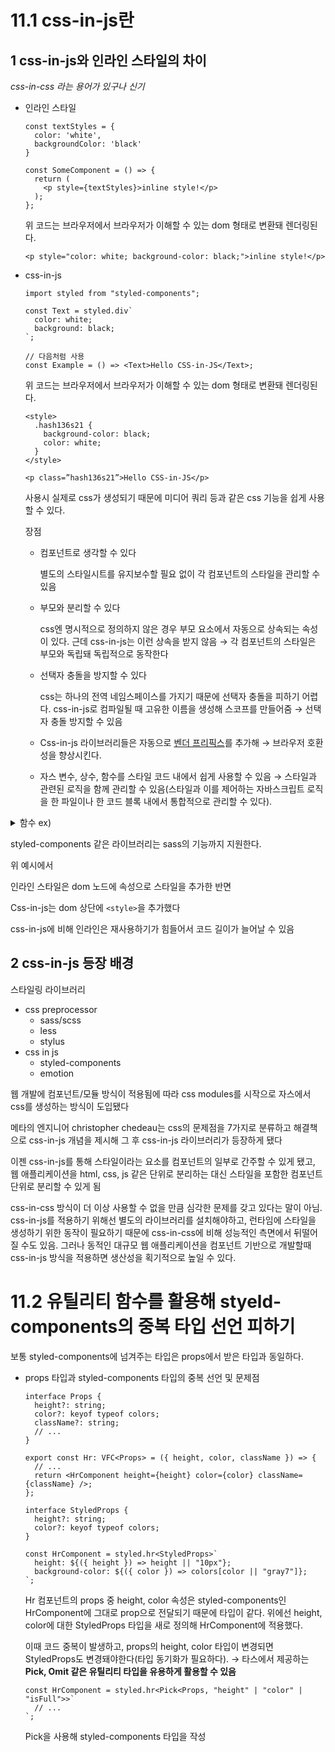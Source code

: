 
# 11.1 css-in-js란
    
## 1 css-in-js와 인라인 스타일의 차이
        
 *css-in-css 라는 용어가 있구나 신기*

  -   인라인 스타일
      
      ```tsx
      const textStyles = {
        color: 'white',
        backgroundColor: 'black'
      }
      
      const SomeComponent = () => {
        return (
          <p style={textStyles}>inline style!</p>
        );
      };
      ```
      
      위 코드는 브라우저에서 브라우저가 이해할 수 있는 dom 형태로 변환돼 렌더링된다.
      
      ```tsx
      <p style="color: white; background-color: black;">inline style!</p>
      ```
      
  -   css-in-js
      
      ```tsx
      import styled from "styled-components";
      
      const Text = styled.div`
        color: white;
        background: black;
      `;
      
      // 다음처럼 사용
      const Example = () => <Text>Hello CSS-in-JS</Text>;
      ```
      
      위 코드는 브라우저에서 브라우저가 이해할 수 있는 dom 형태로 변환돼 렌더링된다.
      
      ```tsx
      <style>
        .hash136s21 {
          background-color: black;
          color: white;
        }
      </style>
      
      <p class=”hash136s21”>Hello CSS-in-JS</p>
      ```
      
      사용시 실제로 css가 생성되기 때문에 미디어 쿼리 등과 같은 css 기능을 쉽게 사용할 수 있다.
      
      장점
      
      -   컴포넌트로 생각할 수 있다
          
          별도의 스타일시트를 유지보수할 필요 없이 각 컴포넌트의 스타일을 관리할 수 있음
          
      -   부모와 분리할 수 있다
          
          css엔 명시적으로 정의하지 않은 경우 부모 요소에서 자동으로 상속되는 속성이 있다. 근데 css-in-js는 이런 상속을 받지 않음 → 각 컴포넌트의 스타일은 부모와 독립돼 독립적으로 동작한다
          
      -   선택자 충돌을 방지할 수 있다
          
          css는 하나의 전역 네임스페이스를 가지기 때문에 선택자 충돌을 피하기 어렵다. css-in-js로 컴파일될 때 고유한 이름을 생성해 스코프를 만들어줌 → 선택자 충돌 방지할 수 있음
          
      -   Css-in-js 라이브러리들은 자동으로 [벤더 프리픽스](https://www.notion.so/vendor-prefix-15be31fc2566805d8d31fcbd714acf25?pvs=21)를 추가해 → 브라우저 호환성을 향상시킨다.
          
      -   자스 변수, 상수, 함수를 스타일 코드 내에서 쉽게 사용할 수 있음 → 스타일과 관련된 로직을 함께 관리할 수 있음(스타일과 이를 제어하는 자바스크립트 로직을 한 파일이나 한 코드 블록 내에서 통합적으로 관리할 수 있다).
              
<details>
 <summary>함수 ex)</summary>
 <div markdown="1">

    const getPadding = (size) => {
      if (size === "small") return "5px";
      if (size === "large") return "20px";
      return "10px"; // default
    };
    
    const buttonStyles = (size) => ({
      padding: getPadding(size),
    });
    
</div>
</details>

 styled-components 같은 라이브러리는 sass의 기능까지 지원한다.
      
  
  위 예시에서
  
  인라인 스타일은 dom 노드에 속성으로 스타일을 추가한 반면
  
  Css-in-js는 dom 상단에 `<style>`을 추가했다
  
  css-in-js에 비해 인라인은 재사용하기가 힘들어서 코드 길이가 늘어날 수 있음
        
## 2 css-in-js 등장 배경
        
 스타일링 라이브러리
 
 -   css preprocessor
     -   sass/scss
     -   less
     -   stylus
 -   css in js
     -   styled-components
     -   emotion
 
 웹 개발에 컴포넌트/모듈 방식이 적용됨에 따라 css modules를 시작으로 자스에서 css를 생성하는 방식이 도입됐다
 
 메타의 엔지니어 christopher chedeau는 css의 문제점을 7가지로 분류하고 해결책으로 css-in-js 개념을 제시해 그 후 css-in-js 라이브러리가 등장하게 됐다
 
 이젠 css-in-js를 통해 스타일이라는 요소를 컴포넌트의 일부로 간주할 수 있게 됐고, 웹 애플리케이션을 html, css, js 같은 단위로 분리하는 대신 스타일을 포함한 컴포넌트 단위로 분리할 수 있게 됨
 
 css-in-css 방식이 더 이상 사용할 수 없을 만큼 심각한 문제를 갖고 있다는 말이 아님. css-in-js를 적용하기 위해선 별도의 라이브러리를 설치해야하고, 런타임에 스타일을 생성하기 위한 동작이 필요하기 때문에 css-in-css에 비해 성능적인 측면에서 뒤떨어질 수도 있음. 그러나 동적인 대규모 웹 애플리케이션을 컴포넌트 기반으로 개발할때 css-in-js 방식을 적용하면 생산성을 획기적으로 높일 수 있다.
        
# 11.2 유틸리티 함수를 활용해 styeld-components의 중복 타입 선언 피하기
    
 보통 styled-components에 넘겨주는 타입은 props에서 받은 타입과 동일하다.
 
 -   props 타입과 styled-components 타입의 중복 선언 및 문제점
     
     ```tsx
     interface Props {
       height?: string;
       color?: keyof typeof colors;
       className?: string;
       // ...
     }
     
     export const Hr: VFC<Props> = ({ height, color, className }) => {
       // ...
       return <HrComponent height={height} color={color} className={className} />;
     };
     
     interface StyledProps {
       height?: string;
       color?: keyof typeof colors;
     }
     
     const HrComponent = styled.hr<StyledProps>`
       height: ${({ height }) => height || "10px"};
       background-color: ${({ color }) => colors[color || "gray7"]};
     `;
     
     ```
     
     Hr 컴포넌트의 props 중 height, color 속성은 styled-components인 HrComponent에 그대로 prop으로 전달되기 때문에 타입이 같다. 위에선 height, color에 대한 StyledProps 타입을 새로 정의해 HrComponent에 적용했다.
     
     이때 코드 중복이 발생하고, props의 height, color 타입이 변경되면 StyledProps도 변경돼야한다(타입 동기화가 필요하다). → 타스에서 제공하는 **Pick, Omit 같은 유틸리티 타입을 유용하게 활용할 수 있음**
     
     ```tsx
     const HrComponent = styled.hr<Pick<Props, "height" | "color" | "isFull">>`
       // ...
     `;
     
     ```
     
     Pick을 사용해 styled-components 타입을 작성

